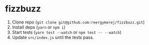 # fizzbuzz

1.  Clone repo (`git clone git@github.com:reergymerej/fizzbuzz.git`)
2.  Install deps (`yarn` or `npm i`)
3.  Start tests (`yarn test --watch` or `npm test -- --watch`)
4.  Update `src/index.js` until the tests pass.
